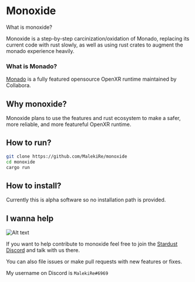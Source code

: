 # Monoxide

What is monoxide?

Monoxide is a step-by-step carcinization/oxidation of Monado, replacing its current code with rust slowly, as well as using rust crates to augment the monado experience heavily.

### What is Monado?
[Monado](https://gitlab.freedesktop.org/monado/monado) is a fully featured opensource OpenXR runtime maintained by Collabora.

## Why monoxide?

Monoxide plans to use the features and rust ecosystem to make a safer, more reliable, and more featureful OpenXR runtime.

## How to run?

```bash
git clone https://github.com/MalekiRe/monoxide
cd monoxide
cargo run
```

## How to install?

Currently this is alpha software so no installation path is provided.

## I wanna help
![Alt text](https://emojipedia-us.s3.dualstack.us-west-1.amazonaws.com/thumbs/120/twitter/322/pleading-face_1f97a.png "Pleading Emoji")

If you want to help contribute to monoxide feel free to join the [Stardust Discord](https://discord.gg/KkxeJaQYnG) and talk with us there.

You can also file issues or make pull requests with new features or fixes.

My username on Discord is `MalekiRe#6969`
